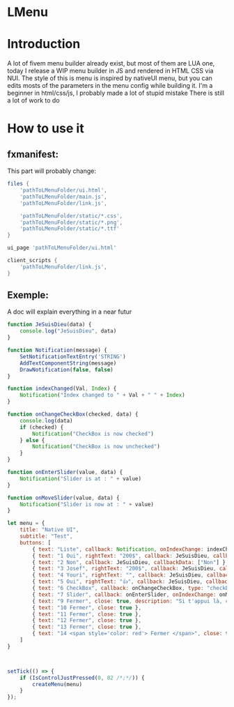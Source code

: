 # LMenu

# Introduction

A lot of fivem menu builder already exist, but most of them are LUA one, today I release a WIP menu builder in JS and rendered in HTML CSS via NUI.
The style of this is menu is inspired by nativeUI menu, but you can edits mosts of the parameters in the menu config while building it.
I'm a beginner in html/css/js, I probably made a lot of stupid mistake
There is still a lot of work to do

# How to use it

## fxmanifest:
This part will probably change:
```lua
files {
    'pathToLMenuFolder/ui.html',
    'pathToLMenuFolder/main.js',
    'pathToLMenuFolder/link.js',

    'pathToLMenuFolder/static/*.css',
    'pathToLMenuFolder/static/*.png',
    'pathToLMenuFolder/static/*.ttf'
}

ui_page 'pathToLMenuFolder/ui.html'

client_scripts {
    'pathToLMenuFolder/link.js',
}
```

## Exemple:

A doc will explain everything in a near futur

```js
function JeSuisDieu(data) {
    console.log("JeSuisDieu", data)
}

function Notification(message) {
    SetNotificationTextEntry('STRING')
    AddTextComponentString(message)
    DrawNotification(false, false)
}

function indexChanged(Val, Index) {
    Notification("Index changed to " + Val + " " + Index)
}

function onChangeCheckBox(checked, data) {
    console.log(data)
    if (checked) {
        Notification("CheckBox is now checked")
    } else {
        Notification("CheckBox is now unchecked")
    }
}

function onEnterSlider(value, data) {
    Notification("Slider is at : " + value)
}

function onMoveSlider(value, data) {
    Notification("Slider is now at : " + value)
}

let menu = {
    title: "Native UI",
    subtitle: "Test",
    buttons: [
        { text: "Liste", callback: Notification, onIndexChange: indexChanged, description:"My name is Christ Cosmique", type: "list", listData: ["Jésus", "Claude", "Franklin", "Mamadou", 25, "Elene"]},
        { text: "1 Oui", rightText: "200$", callback: JeSuisDieu, callbackData: ["oui"] },
        { text: "2 Non", callback: JeSuisDieu, callbackData: ["Non"] },
        { text: "3 Josef", rightText: "200$", callback: JeSuisDieu, callbackData: ["Josef"] },
        { text: "4 Youri", rightText: "", callback: JeSuisDieu, callbackData: ["Youri"] },
        { text: "5 Oui", rightText: "👍", callback: JeSuisDieu, callbackData: ["oui", "Alfred", { test: "NANANA" }] },
        { text: "6 CheckBox", callback: onChangeCheckBox, type: "checkBox", callbackData: ["check me bb"] },
        { text: "7 Slider", callback: onEnterSlider, onIndexChange: onMoveSlider, type: "slider", range:[-1,1,0.1], callbackData: ["slider oui"] },
        { text: "9 Fermer", close: true, description: "Si t'appui là, ça fait des chokapik, et ouai bb. Bon en vrai jsp quoi écrire pour que sa prenne un max de place et que ça fasse plusieurs lignes", },
        { text: "10 Fermer", close: true },
        { text: "11 Fermer", close: true },
        { text: "12 Fermer", close: true },
        { text: "13 Fermer", close: true },
        { text: "14 <span style='color: red'> Fermer </span>", close: true },
    ]
}



setTick(() => {
    if (IsControlJustPressed(0, 82 /*;*/)) {
        createMenu(menu)
    }
});
```